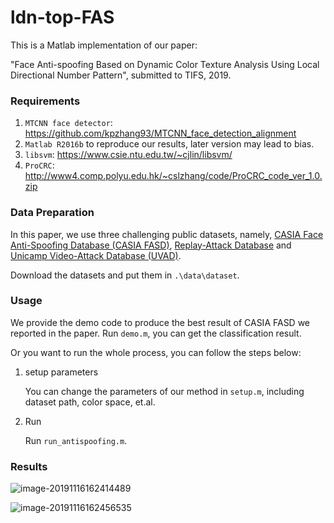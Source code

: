 # ldn-top-FAS

This is a Matlab implementation of our paper:

"Face Anti-spoofing Based on Dynamic Color Texture Analysis Using Local Directional Number Pattern", submitted to TIFS, 2019.

### Requirements

1. `MTCNN face detector`: https://github.com/kpzhang93/MTCNN_face_detection_alignment
2. `Matlab R2016b` to reproduce our results, later version may lead to bias.
3. `libsvm`:  https://www.csie.ntu.edu.tw/~cjlin/libsvm/ 
4. `ProCRC`: http://www4.comp.polyu.edu.hk/~cslzhang/code/ProCRC_code_ver_1.0.zip

### Data Preparation

In this paper, we use three challenging public datasets, namely, [CASIA Face Anti-Spoofing Database (CASIA FASD)](https://pythonhosted.org/bob.db.casia_fasd/#), [Replay-Attack Database](https://www.idiap.ch/dataset/replayattack) and  [Unicamp Video-Attack Database (UVAD)]().  

Download the datasets and put them in `.\data\dataset`.

### Usage

We provide the demo code to produce the best result  of CASIA FASD we reported in the paper.  Run `demo.m`,  you can get the classification result.

Or you want to run the whole process, you can follow the steps below:

1. setup parameters

   You can change the parameters of our method in `setup.m`, including dataset path, color space, et.al.

2. Run 

   Run `run_antispoofing.m`.

### Results

![image-20191116162414489](C:\Users\acc\AppData\Roaming\Typora\typora-user-images\image-20191116162414489.png)

![image-20191116162456535](C:\Users\acc\AppData\Roaming\Typora\typora-user-images\image-20191116162456535.png)


